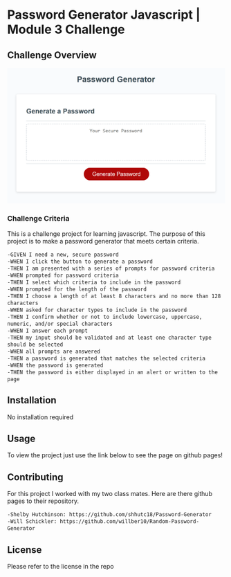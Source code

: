 # Password Generator Javascript | Module 3 Challenge

## Challenge Overview

![Screenshot of the password generator](/assets/images/password-generator.png)

### Challenge Criteria
This is a challenge project for learning javascript. The purpose of this project is to make a password generator that meets certain criteria.

    -GIVEN I need a new, secure password
    -WHEN I click the button to generate a password
    -THEN I am presented with a series of prompts for password criteria
    -WHEN prompted for password criteria
    -THEN I select which criteria to include in the password
    -WHEN prompted for the length of the password
    -THEN I choose a length of at least 8 characters and no more than 128 characters
    -WHEN asked for character types to include in the password
    -THEN I confirm whether or not to include lowercase, uppercase, numeric, and/or special characters
    -WHEN I answer each prompt
    -THEN my input should be validated and at least one character type should be selected
    -WHEN all prompts are answered
    -THEN a password is generated that matches the selected criteria
    -WHEN the password is generated
    -THEN the password is either displayed in an alert or written to the page 


## Installation
No installation required 

## Usage
To view the project just use the link below to see the page on github pages!


## Contributing
For this project I worked with my two class mates. Here are there github pages to their repository.

    -Shelby Hutchinson: https://github.com/shhutc18/Password-Generator
    -Will Schickler: https://github.com/willber10/Random-Password-Generator

## License

Please refer to the license in the repo
